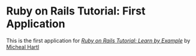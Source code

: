 #  Ruby on Rails Tutorial:  First Application

This is the first application for [*Ruby on Rails Tutorial: Learn by Example*](http://railstutorial.org/) by [Micheal Hartl](http://michealheartl.com/)

